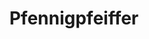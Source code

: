 ---
title: "Pfennigpfeiffer"
url: /bischofswerda/pfennigpfeiffer-carl-maria-von-weber-strasse/
shop: Kramladen
---